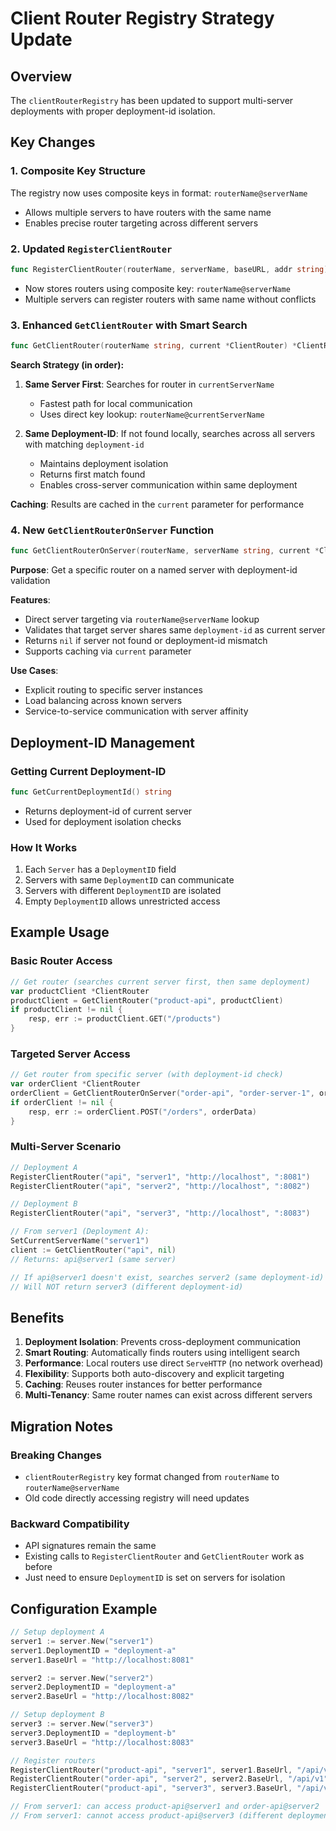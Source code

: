 # Client Router Registry Strategy Update

## Overview
The `clientRouterRegistry` has been updated to support multi-server deployments with proper deployment-id isolation.

## Key Changes

### 1. Composite Key Structure
The registry now uses composite keys in format: `routerName@serverName`
- Allows multiple servers to have routers with the same name
- Enables precise router targeting across different servers

### 2. Updated `RegisterClientRouter`
```go
func RegisterClientRouter(routerName, serverName, baseURL, addr string)
```
- Now stores routers using composite key: `routerName@serverName`
- Multiple servers can register routers with same name without conflicts

### 3. Enhanced `GetClientRouter` with Smart Search
```go
func GetClientRouter(routerName string, current *ClientRouter) *ClientRouter
```

**Search Strategy (in order):**

1. **Same Server First**: Searches for router in `currentServerName`
   - Fastest path for local communication
   - Uses direct key lookup: `routerName@currentServerName`

2. **Same Deployment-ID**: If not found locally, searches across all servers with matching `deployment-id`
   - Maintains deployment isolation
   - Returns first match found
   - Enables cross-server communication within same deployment

**Caching**: Results are cached in the `current` parameter for performance

### 4. New `GetClientRouterOnServer` Function
```go
func GetClientRouterOnServer(routerName, serverName string, current *ClientRouter) *ClientRouter
```

**Purpose**: Get a specific router on a named server with deployment-id validation

**Features**:
- Direct server targeting via `routerName@serverName` lookup
- Validates that target server shares same `deployment-id` as current server
- Returns `nil` if server not found or deployment-id mismatch
- Supports caching via `current` parameter

**Use Cases**:
- Explicit routing to specific server instances
- Load balancing across known servers
- Service-to-service communication with server affinity

## Deployment-ID Management

### Getting Current Deployment-ID
```go
func GetCurrentDeploymentId() string
```
- Returns deployment-id of current server
- Used for deployment isolation checks

### How It Works
1. Each `Server` has a `DeploymentID` field
2. Servers with same `DeploymentID` can communicate
3. Servers with different `DeploymentID` are isolated
4. Empty `DeploymentID` allows unrestricted access

## Example Usage

### Basic Router Access
```go
// Get router (searches current server first, then same deployment)
var productClient *ClientRouter
productClient = GetClientRouter("product-api", productClient)
if productClient != nil {
    resp, err := productClient.GET("/products")
}
```

### Targeted Server Access
```go
// Get router from specific server (with deployment-id check)
var orderClient *ClientRouter
orderClient = GetClientRouterOnServer("order-api", "order-server-1", orderClient)
if orderClient != nil {
    resp, err := orderClient.POST("/orders", orderData)
}
```

### Multi-Server Scenario
```go
// Deployment A
RegisterClientRouter("api", "server1", "http://localhost", ":8081")
RegisterClientRouter("api", "server2", "http://localhost", ":8082")

// Deployment B
RegisterClientRouter("api", "server3", "http://localhost", ":8083")

// From server1 (Deployment A):
SetCurrentServerName("server1")
client := GetClientRouter("api", nil)
// Returns: api@server1 (same server)

// If api@server1 doesn't exist, searches server2 (same deployment-id)
// Will NOT return server3 (different deployment-id)
```

## Benefits

1. **Deployment Isolation**: Prevents cross-deployment communication
2. **Smart Routing**: Automatically finds routers using intelligent search
3. **Performance**: Local routers use direct `ServeHTTP` (no network overhead)
4. **Flexibility**: Supports both auto-discovery and explicit targeting
5. **Caching**: Reuses router instances for better performance
6. **Multi-Tenancy**: Same router names can exist across different servers

## Migration Notes

### Breaking Changes
- `clientRouterRegistry` key format changed from `routerName` to `routerName@serverName`
- Old code directly accessing registry will need updates

### Backward Compatibility
- API signatures remain the same
- Existing calls to `RegisterClientRouter` and `GetClientRouter` work as before
- Just need to ensure `DeploymentID` is set on servers for isolation

## Configuration Example

```go
// Setup deployment A
server1 := server.New("server1")
server1.DeploymentID = "deployment-a"
server1.BaseUrl = "http://localhost:8081"

server2 := server.New("server2")
server2.DeploymentID = "deployment-a"
server2.BaseUrl = "http://localhost:8082"

// Setup deployment B
server3 := server.New("server3")
server3.DeploymentID = "deployment-b"
server3.BaseUrl = "http://localhost:8083"

// Register routers
RegisterClientRouter("product-api", "server1", server1.BaseUrl, "/api/v1")
RegisterClientRouter("order-api", "server2", server2.BaseUrl, "/api/v1")
RegisterClientRouter("product-api", "server3", server3.BaseUrl, "/api/v1")

// From server1: can access product-api@server1 and order-api@server2
// From server1: cannot access product-api@server3 (different deployment)
```
